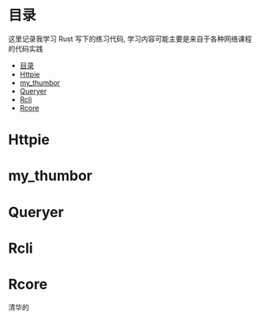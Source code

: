 # 目录

这里记录我学习 Rust 写下的练习代码, 学习内容可能主要是来自于各种网络课程的代码实践

- [目录](#目录)
- [Httpie](#httpie)
- [my\_thumbor](#my_thumbor)
- [Queryer](#queryer)
- [Rcli](#rcli)
- [Rcore](#rcore)

# Httpie

# my_thumbor

# Queryer

# Rcli

# Rcore

清华的
